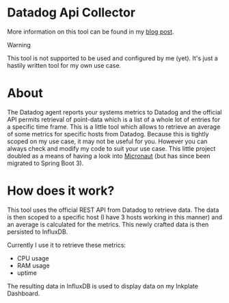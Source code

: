 # Datadog Api Collector

More information on this tool can be found in my [blog post](https://itobey.dev/datadog-as-an-intermediary-for-gathering-metrics/).

> [!WARNING]  
> This tool is not supported to be used and configured by me (yet). It's just a hastily written tool for my own use
case.

# About

The Datadog agent reports your systems metrics to Datadog and the official API permits retrieval of point-data which is
a list of a whole lot of entries for a specific time frame. This is a little tool which allows to retrieve an average of
some metrics for specific hosts from Datadog. Because this is tightly scoped on my use case, it may not be useful for
you. However you can always check and modify my code to suit your use case. This little project doubled as a means of
having a look into [Micronaut](https://micronaut.io/) (but has since been migrated to Spring Boot 3).

# How does it work?

This tool uses the official REST API from Datadog to retrieve data. The data is then scoped to a specific host (I have 3
hosts working in this manner) and an average is calculated for the metrics. This newly crafted data is then persisted to
InfluxDB.

Currently I use it to retrieve these metrics:

- CPU usage
- RAM usage
- uptime

The resulting data in InfluxDB is used to display data on my Inkplate Dashboard.
